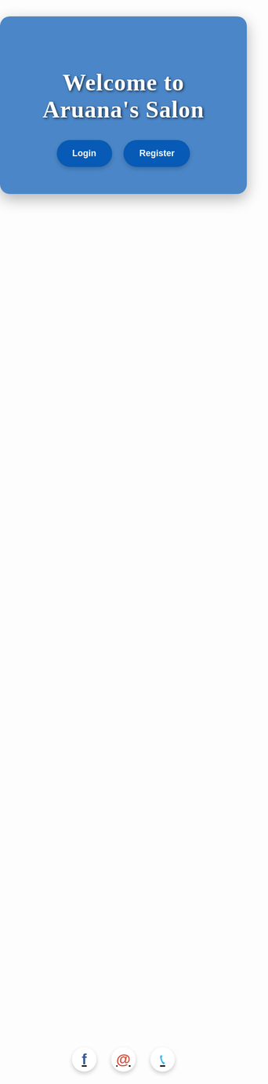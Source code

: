 <!DOCTYPE html>
<html lang="en">
<head>
   <meta charset="UTF-8">
   <meta http-equiv="X-UA-Compatible" content="IE=edge">
   <meta name="viewport" content="width=device-width, initial-scale=1.0">
   <title>Beauty Booking Website</title>

   <!-- Importing Poppins font from Google Fonts -->
   <link href="https://fonts.googleapis.com/css2?family=Playfair+Display:wght@700&family=Poppins:wght@300;400;600&display=swap" rel="stylesheet">

   <style>
      body {
         margin: 0;
         padding: 0;
         height: 100vh;
         background-image: url('bckg.png'); /* Replace with your background image */
         background-size: cover;
         background-position: center;
         background-repeat: no-repeat;
         display: flex;
         justify-content: center;
         align-items: center;
         font-family: 'Poppins', sans-serif;
         overflow: hidden;
         position: relative;
      }

      .container {
         text-align: center;
         background-color: rgba(0, 86, 179, 0.7); /* Blue background with some transparency */
         padding: 40px 50px;
         border-radius: 20px;
         box-shadow: 0 10px 30px rgba(0, 0, 0, 0.3);
         width: 80%;
         max-width: 650px;
         z-index: 1;
      }

      h1 {
         font-size: 48px;
         font-family: 'Playfair Display', serif;
         font-weight: 700;
         letter-spacing: 1px;
         margin-bottom: 20px;
         color: white;
         text-shadow: 2px 2px 5px rgba(0, 0, 0, 0.7);
         transition: transform 0.3s ease-in-out, box-shadow 0.3s ease-in-out;
      }

      h1:hover {
         box-shadow: 0 10px 30px rgba(0, 0, 0, 0.5);
      }

      .btn {
         display: inline-block;
         text-align: center;
         padding: 15px 30px;
         margin: 15px 10px;
         background-color: rgba(0, 86, 179, 0.9);
         color: #fff;
         text-decoration: none;
         font-size: 18px;
         font-weight: 600;
         border-radius: 50px;
         border: 2px solid transparent;
         transition: all 0.3s ease-in-out;
         box-shadow: 0 4px 10px rgba(0, 0, 0, 0.2);
      }

      .btn:hover {
         background-color: #003d80;
         color: blue;
         transform: translateY(-5px);
         box-shadow: 0 8px 20px rgba(0, 0, 0, 0.3);
      }

      .icons {
         position: absolute;
         bottom: 30px;
         left: 50%;
         transform: translateX(-50%);
         z-index: 0;
         display: flex;
         gap: 30px; /* Space between the icons */
      }

      .icon {
         width: 50px;
         height: 50px;
         background-color: #fff;
         border-radius: 50%;
         display: flex;
         justify-content: center;
         align-items: center;
         box-shadow: 0 4px 8px rgba(0, 0, 0, 0.2);
         transition: all 0.3s ease;
         cursor: pointer;
      }

      .icon:hover {
         transform: translateY(-5px);
         box-shadow: 0 8px 20px rgba(0, 0, 0, 0.3);
      }

      /* Facebook Icon */
      .icon-facebook::before {
         content: "f";
         font-family: 'Poppins', sans-serif;
         font-size: 30px;
         font-weight: bold;
         color: #3b5998; /* Facebook color */
      }

      /* Gmail Icon */
      .icon-gmail::before {
         content: "@";
         font-family: 'Poppins', sans-serif;
         font-size: 30px;
         font-weight: bold;
         color: #d14836; /* Gmail color */
      }

      /* Phone Icon */
      .icon-phone::before {
         content: "📞";
         font-size: 30px;
         color: #34b7f1; /* Phone color */
      }

      /* Hover effect for icons */
      .icon:hover {
         background-color: #f7f7f7; /* Light gray on hover */
      }

      @media (max-width: 768px) {
         h1 {
            font-size: 36px;
         }
         .btn {
            font-size: 16px;
            padding: 12px 25px;
         }
      }

      @media (max-width: 480px) {
         h1 {
            font-size: 28px;
         }
         .btn {
            font-size: 14px;
            padding: 10px 20px;
         }
      }
   </style>
</head>
<body>

   <!-- Main container for content -->
   <div class="container">
      <h1>Welcome to Aruana's Salon</h1>
      <a href="login_form.php" class="btn">Login</a>
      <a href="register_form.php" class="btn">Register</a>
   </div>

   <!-- Custom icons outside the padding area -->
   <div class="icons">
      <!-- Facebook Icon -->
      <a href="https://www.facebook.com/share/1HJko63a39/" target="_blank" class="icon icon-facebook"></a>
      <!-- Gmail Icon -->
      <a href="mailto:daisyjoyarnado@gmail.com" class="icon icon-gmail"></a>
      <!-- Phone Icon -->
      <a href="tel:+639104484678" class="icon icon-phone"></a>
   </div>

</body>
</html>
